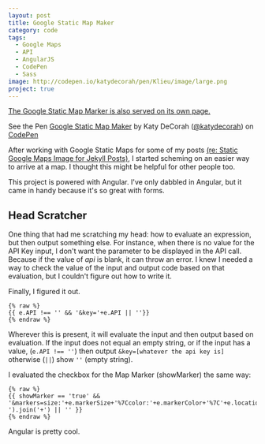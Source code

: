 ```yaml
---
layout: post
title: Google Static Map Maker
category: code
tags: 
  - Google Maps
  - API
  - AngularJS
  - CodePen
  - Sass
image: http://codepen.io/katydecorah/pen/Klieu/image/large.png
project: true
---
```


[The Google Static Map Marker is also served on its own page.](http://katydecorah.com/staticmapmaker)

<p data-height="600" data-theme-id="97" data-slug-hash="Klieu" data-user="katydecorah" data-default-tab="result" class='codepen'>See the Pen <a href='http://codepen.io/katydecorah/pen/Klieu'>Google Static Map Maker</a> by Katy DeCorah (<a href='http://codepen.io/katydecorah'>@katydecorah</a>) on <a href='http://codepen.io'>CodePen</a></p>

After working with Google Static Maps for some of my posts [(re: Static Google Maps Image for Jekyll Posts)]({{site.url}}code/2013/09/06/google-maps-images-api-for-jekyll), I started scheming on an easier way to arrive at a map. I thought this might be helpful for other people too.  

This project is powered with Angular. I've only dabbled in Angular, but it came in handy because it's so great with forms.

## Head Scratcher

One thing that had me scratching my head: how to evaluate an expression, but then output something else. For instance, when there is no value for the API Key input, I don't want the parameter to be displayed in the API call. Because if the value of *api* is blank, it can throw an error. I knew I needed a way to check the value of the input and output code based on that evaluation, but I couldn't  figure out how to write it. 

Finally, I figured it out.

	{% raw %}
	{{ e.API !== '' && '&key='+e.API || ''}}
	{% endraw %}

Wherever this is present, it will evaluate the input and then output based on evaluation. If the input does not equal an empty string, or if the input has a value, (`e.API !== ''`) then output `&key=[whatever the api key is]` otherwise (`||`) show `''` (empty string).

I evaluated the checkbox for the Map Marker (showMarker) the same way:

	{% raw %}
	{{ showMarker == 'true' && '&markers=size:'+e.markerSize+'%7Ccolor:'+e.markerColor+'%7C'+e.location.split(' ').join('+') || '' }}	
	{% endraw %}

Angular is pretty cool.

